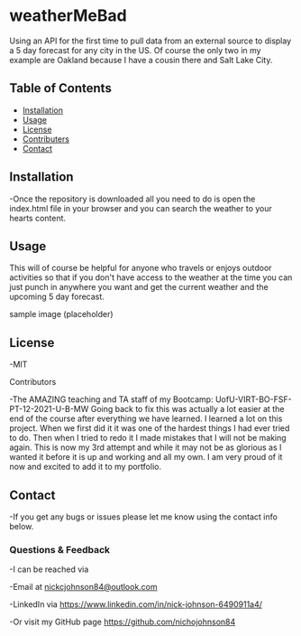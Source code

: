 # weatherMeBad

Using an API for the first time to pull data from an external source to display a 5 day forecast for any city in the US. Of course the only two in my example are Oakland because I have a cousin there and Salt Lake City.

## Table of Contents

- [Installation](#installation)
- [Usage](#usage)
- [License](#license)
- [Contributers](#contributers)
- [Contact](#contact)

## Installation

-Once the repository is downloaded all you need to do is open the index.html file in your browser and you can search the weather to your hearts content.

## Usage

This will of course be helpful for anyone who travels or enjoys outdoor activities so that if you don't have access to the weather at the time you can just punch in anywhere you want and get the current weather and the upcoming 5 day forecast.

sample image
(placeholder)

## License

-MIT

Contributors

-The AMAZING teaching and TA staff of my Bootcamp: UofU-VIRT-BO-FSF-PT-12-2021-U-B-MW
Going back to fix this was actually a lot easier at the end of the course after everything we have learned. I learned a lot on this project. When we first did it it was one of the hardest things I had ever tried to do. Then when I tried to redo it I made mistakes that I will not be making again. This is now my 3rd attempt and while it may not be as glorious as I wanted it before it is up and working and all my own. I am very proud of it now and excited to add it to my portfolio.

## Contact

-If you get any bugs or issues please let me know using the contact info below.

### Questions & Feedback

-I can be reached via

-Email at nickcjohnson84@outlook.com

-LinkedIn via https://www.linkedin.com/in/nick-johnson-6490911a4/

-Or visit my GitHub page https://github.com/nichojohnson84
